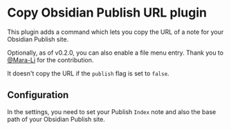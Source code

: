 # Copy Obsidian Publish URL plugin

This plugin adds a command which lets you copy the URL of a note for your Obsidian Publish site.

Optionally, as of v0.2.0, you can also enable a file menu entry. Thank you to [@Mara-Li](https://github.com/Mara-Li) for the contribution.

It doesn't copy the URL if the `publish` flag is set to `false`.

## Configuration

In the settings, you need to set your Publish `Index` note and also the base path of your Obsidian Publish site.